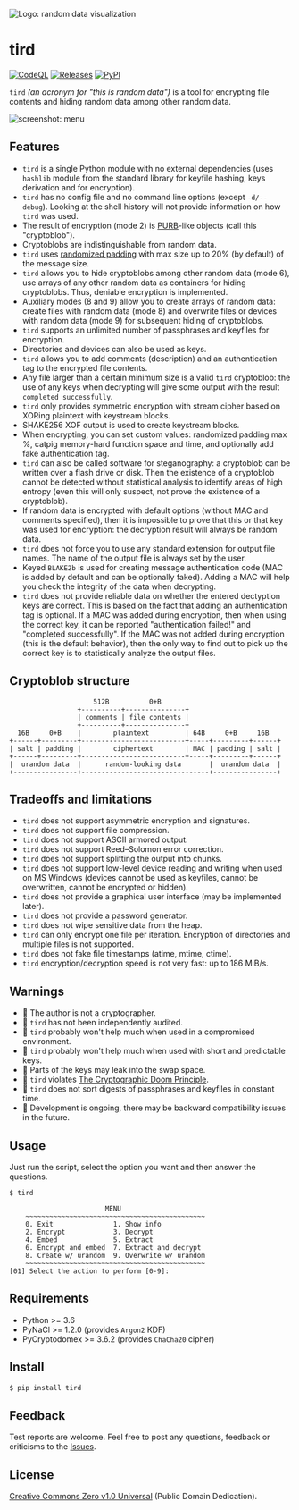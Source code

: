 ![Logo: random data visualization](https://i.imgur.com/SB44MiB.png)

# tird

[![CodeQL](https://github.com/hakavlad/tird/actions/workflows/github-code-scanning/codeql/badge.svg)](https://github.com/hakavlad/tird/actions/workflows/github-code-scanning/codeql)
[![Releases](https://img.shields.io/github/v/release/hakavlad/tird)](https://github.com/hakavlad/tird/releases)
[![PyPI](https://img.shields.io/pypi/v/tird?color=blue&label=PyPI)](https://pypi.org/project/tird/)

`tird` *(an acronym for "this is random data")* is a tool for encrypting file contents and hiding random data among other random data.

![screenshot: menu](https://i.imgur.com/T5gXTko.png)

## Features

- `tird` is a single Python module with no external dependencies (uses `hashlib` module from the standard library for keyfile hashing, keys derivation and for encryption).
- `tird` has no config file and no command line options (except `-d/--debug`). Looking at the shell history will not provide information on how `tird` was used.
- The result of encryption (mode 2) is [PURB](https://en.wikipedia.org/wiki/PURB_(cryptography))-like objects (call this "cryptoblob").
- Cryptoblobs are indistinguishable from random data.
- `tird` uses [randomized padding](https://en.wikipedia.org/wiki/Padding_(cryptography)#Randomized_padding) with max size up to 20% (by default) of the message size.
- `tird` allows you to hide cryptoblobs among other random data (mode 6), use arrays of any other random data as containers for hiding cryptoblobs. Thus, deniable encryption is implemented.
- Auxiliary modes (8 and 9) allow you to create arrays of random data: create files with random data (mode 8) and overwrite files or devices with random data (mode 9) for subsequent hiding of cryptoblobs.
- `tird` supports an unlimited number of passphrases and keyfiles for encryption.
- Directories and devices can also be used as keys.
- `tird` allows you to add comments (description) and an authentication tag to the encrypted file contents.
- Any file larger than a certain minimum size is a valid `tird` cryptoblob: the use of any keys when decrypting will give some output with the result `completed successfully`.
- `tird` only provides symmetric encryption with stream cipher based on XORing plaintext with keystream blocks.
- SHAKE256 XOF output is used to create keystream blocks.
- When encrypting, you can set custom values: randomized padding max %, catpig memory-hard function space and time, and optionally add fake authentication tag.
- `tird` can also be called software for steganography: a cryptoblob can be written over a flash drive or disk. Then the existence of a cryptoblob cannot be detected without statistical analysis to identify areas of high entropy (even this will only suspect, not prove the existence of a cryptoblob).
- If random data is encrypted with default options (without MAC and comments specified), then it is impossible to prove that this or that key was used for encryption: the decryption result will always be random data.
- `tird` does not force you to use any standard extension for output file names. The name of the output file is always set by the user.
- Keyed `BLAKE2b` is used for creating message authentication code (MAC is added by default and can be optionally faked). Adding a MAC will help you check the integrity of the data when decrypting.
- `tird` does not provide reliable data on whether the entered dectyption keys are correct. This is based on the fact that adding an authentication tag is optional. If a MAC was added during encryption, then when using the correct key, it can be reported "authentication failed!" and "completed successfully". If the MAC was not added during encryption (this is the default behavior), then the only way to find out to pick up the correct key is to statistically analyze the output files.

## Cryptoblob structure
```
                     512B          0+B
                 +----------+---------------+
                 | comments | file contents |
                 +----------+---------------+
  16B     0+B    |        plaintext         | 64B     0+B     16B
+------+---------+--------------------------+-----+---------+------+
| salt | padding |        ciphertext        | MAC | padding | salt |
+------+---------+--------------------------+-----+---------+------+
|  urandom data  |      random-looking data       |  urandom data  |
+----------------+--------------------------------+----------------+
```

## Tradeoffs and limitations

- `tird` does not support asymmetric encryption and signatures.
- `tird` does not support file compression.
- `tird` does not support ASCII armored output.
- `tird` does not support Reed–Solomon error correction.
- `tird` does not support splitting the output into chunks.
- `tird` does not support low-level device reading and writing when used on MS Windows (devices cannot be used as keyfiles, cannot be overwritten, cannot be encrypted or hidden).
- `tird` does not provide a graphical user interface (may be implemented later).
- `tird` does not provide a password generator.
- `tird` does not wipe sensitive data from the heap.
- `tird` can only encrypt one file per iteration. Encryption of directories and multiple files is not supported.
- `tird` does not fake file timestamps (atime, mtime, ctime).
- `tird` encryption/decryption speed is not very fast: up to 186 MiB/s.

## Warnings

- 🚩 The author is not a cryptographer.
- 🚩 `tird` has not been independently audited.
- 🚩 `tird` probably won't help much when used in a compromised environment.
- 🚩 `tird` probably won't help much when used with short and predictable keys.
- 🚩 Parts of the keys may leak into the swap space.
- 🚩 `tird` violates [The Cryptographic Doom Principle](https://moxie.org/2011/12/13/the-cryptographic-doom-principle.html).
- 🚩 `tird` does not sort digests of passphrases and keyfiles in constant time.
- 🚩 Development is ongoing, there may be backward compatibility issues in the future.

## Usage

Just run the script, select the option you want and then answer the questions.
```
$ tird

                        MENU
    ~~~~~~~~~~~~~~~~~~~~~~~~~~~~~~~~~~~~~~~~~~~~~
    0. Exit               1. Show info
    2. Encrypt            3. Decrypt
    4. Embed              5. Extract
    6. Encrypt and embed  7. Extract and decrypt
    8. Create w/ urandom  9. Overwrite w/ urandom
    ~~~~~~~~~~~~~~~~~~~~~~~~~~~~~~~~~~~~~~~~~~~~~
[01] Select the action to perform [0-9]:
```

## Requirements

- Python >= 3.6
- PyNaCl >= 1.2.0 (provides `Argon2` KDF)
- PyCryptodomex >= 3.6.2 (provides `ChaCha20` cipher)

## Install

```bash
$ pip install tird
```

## Feedback

Test reports are welcome. Feel free to post any questions, feedback or criticisms to the [Issues](https://github.com/hakavlad/tird/issues).

## License

[Creative Commons Zero v1.0 Universal](https://github.com/hakavlad/tird/blob/main/LICENSE) (Public Domain Dedication).
